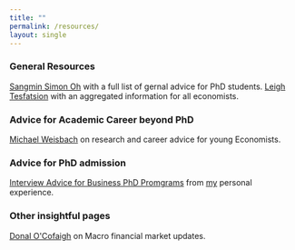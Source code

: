 ```yaml
---
title: ""
permalink: /resources/
layout: single
---
```

### General Resources 
[Sangmin Simon Oh](https://sangmino.github.io/resources/) with a full list of gernal advice for PhD students. 
[Leigh Tesfatsion](https://faculty.sites.iastate.edu/tesfatsi/archive/tesfatsi/sources.htm) with an aggregated information for all economists. 

### Advice for Academic Career beyond PhD
[Michael Weisbach](https://press.princeton.edu/books/hardcover/9780691216492/the-economists-craft?srsltid=AfmBOorxJNULRgpMBNlp3U_RTEJb-p5zH5lbDK8l6b_k_zIrGgsYtjwI) on research and career advice for young Economists. 

### Advice for PhD admission 
[Interview Advice for Business PhD Promgrams](https://www.notion.so/PhD-Interview-Tips-Navigating-the-Path-to-a-Business-School-Admission-e5ac1073b5874aaea25b037e31abbe7e) from [my](https://jhklee.github.io/) personal experience. 

### Other insightful pages
[Donal O'Cofaigh](https://justhumourme.substack.com/) on Macro financial market updates. 